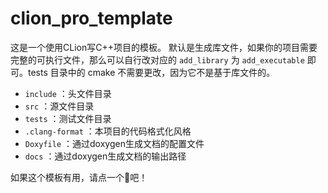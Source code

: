 # clion_pro_template
这是一个使用CLion写C++项目的模板。
默认是生成库文件，如果你的项目需要完整的可执行文件，那么可以自行改对应的 `add_library` 为 `add_executable` 即可。tests 目录中的 cmake 不需要更改，因为它不是基于库文件的。

* `include` ：头文件目录
* `src` ：源文件目录
* `tests` ：测试文件目录
* `.clang-format` ：本项目的代码格式化风格
* `Doxyfile` ：通过doxygen生成文档的配置文件
* `docs` ：通过doxygen生成文档的输出路径

如果这个模板有用，请点一个🌟吧！